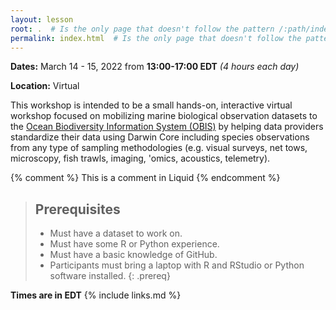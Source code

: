 ```yaml
---
layout: lesson
root: .  # Is the only page that doesn't follow the pattern /:path/index.html
permalink: index.html  # Is the only page that doesn't follow the pattern /:path/index.html
---
```

**Dates:** March 14 - 15, 2022 from **13:00-17:00 EDT** *(4 hours each day)*

**Location:** Virtual

This workshop is intended to be a small hands-on, interactive virtual workshop focused on mobilizing marine biological 
observation datasets to the [Ocean Biodiversity Information System (OBIS)](https://obis.org) by helping data providers standardize their 
data using Darwin Core including species observations from any type of sampling methodologies (e.g. visual surveys, 
net tows, microscopy, fish trawls, imaging, 'omics, acoustics, telemetry). 
<!-- this is an html comment -->

{% comment %} This is a comment in Liquid {% endcomment %}

> ## Prerequisites
> * Must have a dataset to work on.
> * Must have some R or Python experience.
> * Must have a basic knowledge of GitHub.
> * Participants must bring a laptop with R and RStudio or Python software installed.
{: .prereq}

**Times are in EDT**
{% include links.md %}
